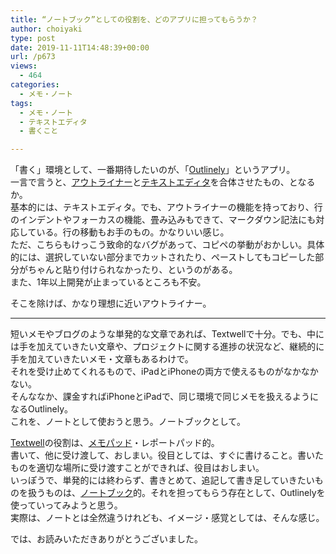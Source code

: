 ```yaml
---
title: “ノートブック”としての役割を、どのアプリに担ってもらうか？
author: choiyaki
type: post
date: 2019-11-11T14:48:39+00:00
url: /p673
views:
  - 464
categories:
  - メモ・ノート
tags:
  - メモ・ノート
  - テキストエディタ
  - 書くこと

---
```

「書く」環境として、一番期待したいのが、「[Outlinely][1]」というアプリ。  
一言で言うと、[アウトライナー][2]と[テキストエディタ][3]を合体させたもの、となるか。  
基本的には、テキストエディタ。でも、アウトライナーの機能を持っており、行のインデントやフォーカスの機能、畳み込みもできて、マークダウン記法にも対応している。行の移動もお手のもの。かなりいい感じ。  
ただ、こちらもけっこう致命的なバグがあって、コピペの挙動がおかしい。具体的には、選択していない部分までカットされたり、ペーストしてもコピーした部分がちゃんと貼り付けられなかったり、というのがある。  
また、1年以上開発が止まっているところも不安。

そこを除けば、かなり理想に近いアウトライナー。

* * *

短いメモやブログのような単発的な文章であれば、Textwellで十分。でも、中には手を加えていきたい文章や、プロジェクトに関する進捗の状況など、継続的に手を加えていきたいメモ・文章もあるわけで。  
それを受け止めてくれるもので、iPadとiPhoneの両方で使えるものがなかなかない。  
そんななか、課金すればiPhoneとiPadで、同じ環境で同じメモを扱えるようになるOutlinely。  
これを、ノートとして使おうと思う。ノートブックとして。

<a href="https://scrapbox.io/choiyaki-hondana/Textwell" draggable="false">Textwell</a>の役割は、<a href="https://scrapbox.io/choiyaki-hondana/%E3%83%A1%E3%83%A2%E3%83%91%E3%83%83%E3%83%89" draggable="false">メモパッド</a>・レポートパッド的。  
書いて、他に受け渡して、おしまい。役目としては、すぐに書けること。書いたものを適切な場所に受け渡すことができれば、役目はおしまい。  
いっぽうで、単発的には終わらず、書きとめて、追記して書き足していきたいものを扱うものは、<a href="https://scrapbox.io/choiyaki-hondana/%E3%83%8E%E3%83%BC%E3%83%88%E3%83%96%E3%83%83%E3%82%AF" draggable="false">ノートブック</a>的。それを担ってもらう存在として、Outlinelyを使っていってみようと思う。  
実際は、ノートとは全然違うけれども、イメージ・感覚としては、そんな感じ。

では、お読みいただきありがとうございました。

 [1]: https://scrapbox.io/choiyaki-hondana/Outlinely
 [2]: https://scrapbox.io/choiyaki-hondana/%E3%82%A2%E3%82%A6%E3%83%88%E3%83%A9%E3%82%A4%E3%83%8A%E3%83%BC
 [3]: https://scrapbox.io/choiyaki-hondana/%E3%83%86%E3%82%AD%E3%82%B9%E3%83%88%E3%82%A8%E3%83%87%E3%82%A3%E3%82%BF